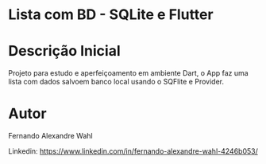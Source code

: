 
# Lista com BD - SQLite e Flutter

# Descrição Inicial

Projeto para estudo e aperfeiçoamento em ambiente Dart, o App faz uma lista com dados salvoem banco local usando o SQFlite e Provider.

# Autor
Fernando Alexandre Wahl

Linkedin: https://www.linkedin.com/in/fernando-alexandre-wahl-4246b053/
 
